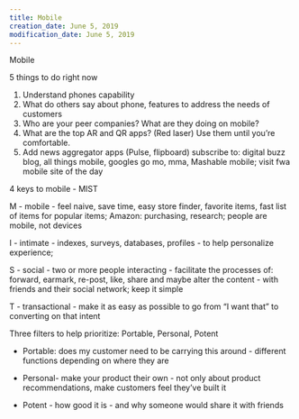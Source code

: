 ```yaml
---
title: Mobile
creation_date: June 5, 2019
modification_date: June 5, 2019
---
```



Mobile

5 things to do right now

1. Understand phones capability
2. What do others say about phone, features to address the needs of customers 
3. Who are your peer companies? What are they doing on mobile?
4. What are the top AR and QR apps? (Red laser) Use them until you’re comfortable.
5. Add news aggregator apps (Pulse, flipboard) subscribe to: digital buzz blog, all things mobile, googles go mo, mma, Mashable mobile; visit fwa mobile site of the day

4 keys to mobile - MIST

M - mobile - feel naive, save time, easy store finder, favorite items, fast list of items for popular items; Amazon: purchasing, research; people are mobile, not devices 

I - intimate - indexes, surveys, databases, profiles - to help personalize experience; 

S - social - two or more people interacting - facilitate the processes of: forward, earmark, re-post, like, share and maybe alter the content - with friends and their social network; keep it simple 

T - transactional - make it as easy as possible to go from “I want that” to converting on that intent 

Three filters to help prioritize: Portable, Personal, Potent
- Portable: does my customer need to be carrying this around - different functions depending on where they are 

- Personal- make your product their own - not only about product recommendations, make customers feel they’ve built it
- Potent - how good it is - and why someone would share it with friends 

